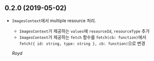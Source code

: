 ## 0.2.0 (2019-05-02)

- `ImagesContext`에서 multiple resource 처리.
  - `ImagesContext`가 제공하는 `values`에 `resourceId`, `resourceType` 추가
  - `ImagesContext`가 제공하는 `fetch` 함수를 `fetch(cb: function)`에서 `fetch({ id: string, type: string }, cb: function)`으로 변경

  _Royd_
